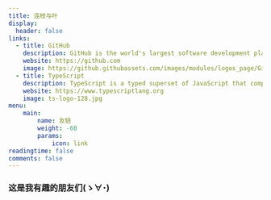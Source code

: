 ```yaml
---
title: 连枝与叶
display:
  header: false
links:
  - title: GitHub
    description: GitHub is the world's largest software development platform.
    website: https://github.com
    image: https://github.githubassets.com/images/modules/logos_page/GitHub-Mark.png
  - title: TypeScript
    description: TypeScript is a typed superset of JavaScript that compiles to plain JavaScript.
    website: https://www.typescriptlang.org
    image: ts-logo-128.jpg
menu:
    main: 
        name: 友链
        weight: -60
        params:
            icon: link
readingtime: false
comments: false
---
```


### 这是我有趣的朋友们(ゝ∀･)